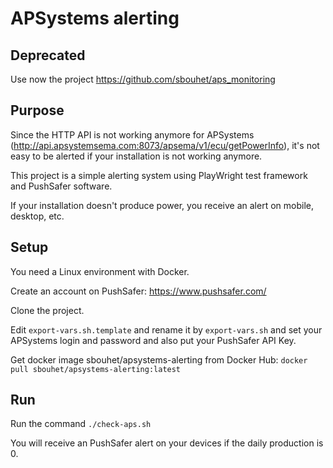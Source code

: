 # APSystems alerting
## Deprecated
Use now the project https://github.com/sbouhet/aps_monitoring
## Purpose
Since the HTTP API is not working anymore for APSystems (http://api.apsystemsema.com:8073/apsema/v1/ecu/getPowerInfo), it's not easy to be alerted if your installation is not working anymore.

This project is a simple alerting system using PlayWright test framework and PushSafer software.

If your installation doesn't produce power, you receive an alert on mobile, desktop, etc.
## Setup
You need a Linux environment with Docker.

Create an account on PushSafer: https://www.pushsafer.com/

Clone the project.

Edit `export-vars.sh.template` and rename it by `export-vars.sh` and set your APSystems login and password and also put your PushSafer API Key.

Get docker image sbouhet/apsystems-alerting from Docker Hub: `docker pull sbouhet/apsystems-alerting:latest`

## Run
Run the command `./check-aps.sh`

You will receive an PushSafer alert on your devices if the daily production is 0.

